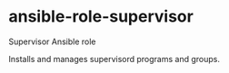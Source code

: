 # ansible-role-supervisor
Supervisor Ansible role

Installs and manages supervisord programs and groups.
